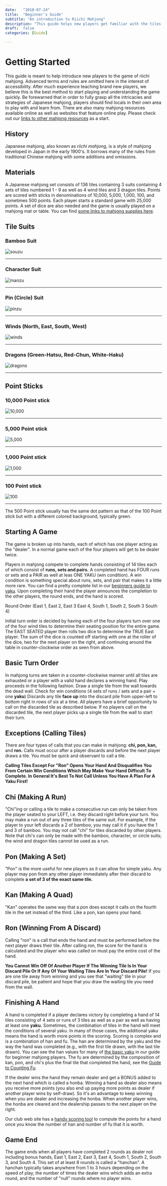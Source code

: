 ```yaml
---
date:   "2018-07-24"
title:  "Beginner's Guide"
subtitle: "An introduction to Riichi Mahjong"
description: "This guide helps new players get familiar with the tiles, point sticks, terminology, and the basics of riichi mahjong"
draft:  false
categories: [Guide]

---
```


# Getting Started

This guide is meant to help introduce new players to the game of
riichi mahjong. Advanced terms and rules are omitted here in the
interest of accessibility. After much experience teaching brand new
players, we believe this is the best method to start playing and
understanding the game quickly. Be forewarned that in order to fully
grasp all the intricacies and strategies of Japanese mahjong, players
should find locals in their own area to play with and learn
from. There are also many mahjong resources available online as well
as websites that feature online play.
Please check out our [links to other mahjong resources](/links) as a start.


## History

Japanese mahjong, also known as _riichi mahjong_, is a style of
mahjong developed in Japan in the early 1900's. It borrows many of the
rules from traditional Chinese mahjong with some additions and
omissions.


## Materials

A Japanese mahjong set consists of 136 tiles containing 3 suits
containing 4 sets of tiles numbered 1 - 9 as well as 4 wind tiles and
3 dragon tiles. Points are scored with sticks in denominations of
10,000, 5,000, 1,000, 100, and sometimes 500 points. Each player
starts a standard game with 25,000 points.  A set of dice are also
needed and the game is usually played on a mahjong mat or table. You
can find [some links to mahjong supplies here](/links).


## Tile Suits
### Bamboo Suit
![souzu](/images/souzu.png)

---

### Character Suit
![manzu](/images/manzu.png)

---

### Pin (Circle) Suit
![pinzu](/images/pin.png)

---

### Winds (North, East, South, West)
![winds](/images/winds.png)

---

### Dragons (Green-Hatsu, Red-Chun, White-Haku)
![dragons](/images/dragons.png)

---


## Point Sticks
### 10,000 Point stick
![10,000](/images/10000.png)

---

### 5,000 Point stick
![5,000](/images/5000.png)

---

### 1,000 Point stick
![1,000](/images/1000.png)

---

### 100 Point stick
![100](/images/100.png)

---

The 500 Point stick usually has the same dot pattern as that of the
100 Point stick but with a different colored background, typically green.

## Starting A Game

The game is broken up into hands, each of which has one player acting
as the "dealer". In a normal game each of the four players will get to
be dealer twice.


Players in mahjong compete to complete hands consisting of 14 tiles
each of which consist of **runs, sets and pairs.**  A completed hand
has FOUR runs or sets and a PAIR as well at leas ONE YAKU (win
condition). A win condition is something special about runs, sets, and
pair that makes it a little more rare.  You can find a pretty complete
list in our [beginners guide to yaku](/guides/yaku). Upon completing
their hand the player announces the completion to the other players, the
round ends, and the hand is scored.

Round Order (East 1, East 2, East 3 East 4, South 1, South 2, South 3 South 4)

Initial turn order is decided by having each of the four players turn
over one of the four wind tiles to determine their seating position
for the entire game. The EAST SEATED player then rolls two dice to
determine the TRUE East player.  The sum of the dice is counted off
starting with one at the roller of the dice, two for the next player on the
right, and continuing around the table in counter-clockwise order as
seen from above.

## Basic Turn Order

In mahjong turns are taken in a counter-clockwise manner until all
tiles are exhausted or a player with a valid hand declares a winning
hand. Play proceeds in the following fashion.  Draw a single tile from
the wall towards the dead wall.  Check for win conditions (4 sets of
runs / sets and a pair + one **yaku**) Discards any tile **face up**
into the discard pile from upper-left to bottom right in rows of six
at a time.  All players have a brief opportunity to call on the discarded
tile as described below. If no players call on the discarded tile, the
next player picks up a single tile from the wall to start their turn.


## Exceptions (Calling Tiles)

There are four types of calls that you can make in mahjong: **chi,
pon, kan,** and **ron.** Calls must occur after a player discards
and before the next player draws a tile. You must be quick
and observant to call a tile.


**Calling Tiles Except For "Ron" Opens Your Hand And Disqualifies You
  From Certain Win Conditions Which May Make Your Hand Difficult To
  Complete. In General It's Best To Not Call Unless You Have A Plan
  For A Yaku First!**

## Chi (Making A Run)

"Chi"ing or calling a tile to make a consecutive run can only be taken
from the player seated to your LEFT, i.e. they discard right before your
turn. You may make a run out of any three tiles of the same suit.
For example, if the
player to your left discards a 2 of bamboo, you may call it if you have
the 1 and 3 of bamboo.
You may not call "chi" for tiles discarded by other players.
Note that chi's can only be made with the bamboo, character, or circle suits;
the wind and dragon tiles cannot be used as a run.

## Pon (Making A Set)

"Pon" is the more useful for new players as it can allow for simple
yaku. Any player may pon from any other player immediately after their
discard to complete **a set of 3 of the exact same tile.**


## Kan (Making A Quad)

"Kan" operates the same way that a pon does except it calls on the
fourth tile in the set instead of the third. Like a pon, kan opens
your hand.


## Ron (Winning From A Discard)

Calling "ron" is a call that ends the hand and must be performed
before the next player draws their tile. After calling ron, the score
for the hand is calculated and the player who was called on must pay
the entire cost of the hand.

**You Cannot Win Off Of Another Player If The Winning Tile Is In Your
  Discard Pile Or If Any Of Your Waiting Tiles Are In Your Discard
  Pile!** If you are one tile away from winning and you see that
  "waiting" tile in your discard pile, be patient and hope that you
  draw the waiting tile you need from the wall.

## Finishing A Hand

A hand is completed if a player declares victory by completing a hand
of 14 tiles consisting of 4 sets or runs of 3 tiles as well as a pair
as well as having at least one **yaku.**  Sometimes, the combination
of tiles in the hand will meet the conditions of several yaku.  In
many of those cases, the additional yaku means the hand is worth
more points in the scoring.  Scoring is complex and is a combination of
han and fu.  The han are determined by the yaku and the way the hand
was completed (e.g., with the first tile drawn, with the last tile drawn).
You can see the han values for many of [the basic yaku](/guides/yaku)
in our guide for beginner mahjong players.
The fu are determined by the composition of kan, pon, and chi's plus
the final tile that completed the hand, see the
[Guide to Counting Fu](/guides/countingfu).

If the dealer wins the hand they remain dealer and get a BONUS added
to the next hand which is called a honba.  Winning a hand as dealer also means
you receive more points (you also end up paying more points as dealer
if another player wins by self-draw).  So it's an advantage to keep
winning when you are dealer and increasing the honba.  When another player
wins, the honba are cleared and the dealership passes to the next player
on the right.

Our club web site has a 
[handy scoring tool](https://seattlemahjong.club/pointcalculator) to
compute the points for a hand once you know the number of han and
number of fu that it is worth.


## Game End

The game ends when all players have completed 2 rounds as dealer not
including bonus hands, East 1, East 2, East 3, East 4, South 1, South
2, South 3, and South 4.  This set of at least 8 rounds is called a "hanchan".
A hanchan typically takes anywhere from 1 to 3 hours depending on the
speed of play, the number of times the dealer wins which adds an extra round,
and the number of "null" rounds where no player wins.

